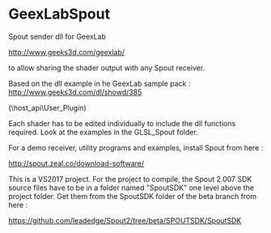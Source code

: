 # GeexLabSpout
Spout sender dll for GeexLab 

http://www.geeks3d.com/geexlab/

to allow sharing the shader output with any Spout receiver.

Based on the dll example in he GeexLab sample pack : http://www.geeks3d.com/dl/showd/385

(\host_api\User_Plugin)

Each shader has to be edited individually to include the dll functions required. Look at the examples in the GLSL_Spout folder.

For a demo receiver, utility programs and examples, install Spout from here :

http://spout.zeal.co/download-software/

This is a VS2017 project. For the project to compile, the Spout 2.007 SDK source files have to be in a folder named "SpoutSDK" one level above the project folder. Get them from the SpoutSDK folder of the beta branch from here :

https://github.com/leadedge/Spout2/tree/beta/SPOUTSDK/SpoutSDK






